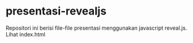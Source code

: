 presentasi-revealjs
===================

Repositori ini berisi file-file presentasi menggunakan javascript
reveal.js. Lihat index.html
